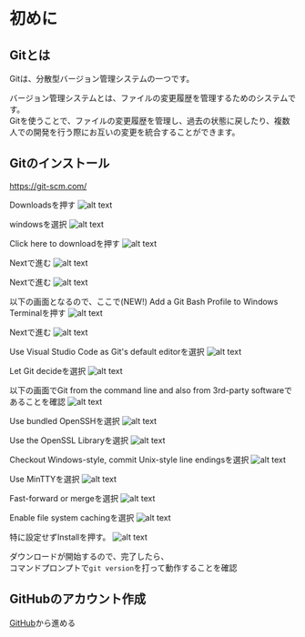 # 初めに

## Gitとは

Gitは、分散型バージョン管理システムの一つです。 <br>

バージョン管理システムとは、ファイルの変更履歴を管理するためのシステムです。<br>
Gitを使うことで、ファイルの変更履歴を管理し、過去の状態に戻したり、複数人での開発を行う際にお互いの変更を統合することができます。

## Gitのインストール
https://git-scm.com/

Downloadsを押す
![alt text](./static/image.png)

windowsを選択
![alt text](./static/img.png)

Click here to downloadを押す
![alt text](./static/image-1.png)

Nextで進む
![alt text](./static/image-6.png)

Nextで進む
![alt text](./static/image-7.png)

以下の画面となるので、ここで(NEW!) Add a Git Bash Profile to Windows Terminalを押す
![alt text](./static/image-8.png)

Nextで進む
![alt text](./static/image-4.png)

Use Visual Studio Code as Git's default editorを選択
![alt text](./static/image-9.png)

Let Git decideを選択
![alt text](./static/image-10.png)

以下の画面でGit from the command line and also from 3rd-party softwareであることを確認
![alt text](./static/image-5.png)

Use bundled OpenSSHを選択
![alt text](./static/image-11.png)

Use the OpenSSL Libraryを選択
![alt text](./static/image-12.png)

Checkout Windows-style, commit Unix-style line endingsを選択
![alt text](./static/image-13.png)

Use MinTTYを選択
![alt text](./static/image-14.png)

Fast-forward or mergeを選択
![alt text](./static/image-15.png)

Enable file system cachingを選択
![alt text](./static/image-17.png)

特に設定せずInstallを押す。
![alt text](./static/image-18.png)

ダウンロードが開始するので、完了したら、 <br>
コマンドプロンプトで`git version`を打って動作することを確認

## GitHubのアカウント作成
[GitHub](https://github.com)から進める
